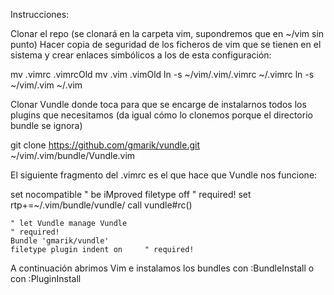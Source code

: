 Instrucciones:

Clonar el repo (se clonará en la carpeta vim, supondremos que en ~/vim sin punto)
Hacer copia de seguridad de los ficheros de vim que se tienen en el sistema y crear enlaces simbólicos a los de esta configuración:

mv .vimrc .vimrcOld
mv .vim .vimOld
ln -s ~/vim/.vim/.vimrc ~/.vimrc
ln -s ~/vim/.vim ~/.vim

Clonar Vundle donde toca para que se encarge de instalarnos todos los plugins que necesitamos (da igual cómo lo clonemos porque el directorio bundle se ignora)

git clone https://github.com/gmarik/vundle.git ~/vim/.vim/bundle/Vundle.vim

El siguiente fragmento del .vimrc es el que hace que Vundle nos funcione:

set nocompatible               " be iMproved
    filetype off                   " required!
    set rtp+=~/.vim/bundle/vundle/
    call vundle#rc()

    " let Vundle manage Vundle
    " required! 
    Bundle 'gmarik/vundle'
    filetype plugin indent on     " required!

A continuación abrimos Vim e instalamos los bundles con
:BundleInstall
o con
:PluginInstall
